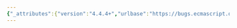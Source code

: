 ```yaml
---
{"_attributes":{"version":"4.4.4+","urlbase":"https://bugs.ecmascript.org/","maintainer":"dherman@mozilla.com"},"bug":{"bug_id":637,"creation_ts":"2012-08-31 19:26:00 -0700","short_desc":"7.6.1.2: \"yield\"","delta_ts":"2013-09-28 10:27:41 -0700","product":"Draft for 6th Edition","component":"editorial issue","version":"Rev 9: July 8, 2012 Draft","rep_platform":"All","op_sys":"All","bug_status":"RESOLVED","resolution":"FIXED","priority":"Normal","bug_severity":"normal","everconfirmed":true,"reporter":{"uid":"jmdyck","name":"Michael Dyck"},"assigned_to":{"uid":"allen","name":"Allen Wirfs-Brock"},"cc":"mathias","long_desc":[{"commentid":1575,"comment_count":0,"who":{"uid":"jmdyck","name":"Michael Dyck"},"bug_when":"2012-08-31 19:26:01 -0700","thetext":"In 7.6.1.2 \"Future Reserved Words\",\nit says that 'yield' is a FutureReservedWord in strict mode code.\n\nBut presumably, 'yield' should be a Keyword in 7.6.1.1."},{"commentid":4172,"comment_count":1,"who":{"uid":"mathias","name":"Mathias Bynens"},"bug_when":"2013-06-12 08:16:43 -0700","thetext":"Was about to file this one, too. The error is still present in the latest draft."},{"commentid":5611,"comment_count":2,"who":{"uid":"mathias","name":"Mathias Bynens"},"bug_when":"2013-09-28 10:27:41 -0700","thetext":"This is fixed in the September 27, 2013 Draft (Rev 19), so I guess the bug can be closed."}]}}
---
```

